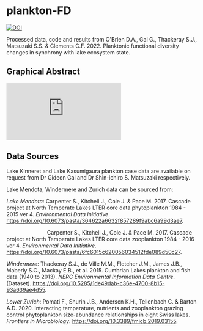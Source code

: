 # plankton-FD
[![DOI](https://zenodo.org/badge/415840115.svg)](https://zenodo.org/badge/latestdoi/415840115)


Processed data, code and results from O'Brien D.A., Gal G., Thackeray S.J., Matsuzaki S.S. & Clements C.F. 2022. Planktonic functional diversity changes in synchrony with lake ecosystem state.

## Graphical Abstract
![Image](https://github.com/duncanobrien/plankton-FD/files/8851740/plankFD_graphical_abstract.pdf)

## Data Sources
Lake Kinneret and Lake Kasumigaura plankton case data are available on request from Dr Gideon Gal and Dr Shin-ichiro S. Matsuzaki respectively. 

Lake Mendota, Windermere and Zurich data can be sourced from:

*Lake Mendota*: Carpenter S., Kitchell J., Cole  J. & Pace M. 2017. Cascade project at North Temperate Lakes LTER core data phytoplankton 1984 - 2015 ver 4. *Environmental Data Initiative*. https://doi.org/10.6073/pasta/364622a6632f857289f9abc6a99d3ae7.

&nbsp;&nbsp;&nbsp;&nbsp;&nbsp;&nbsp;&nbsp;&nbsp;&nbsp;&nbsp;&nbsp;&nbsp;&nbsp;&nbsp;&nbsp;&nbsp;&nbsp;&nbsp;&nbsp;&nbsp;&nbsp;&nbsp;&nbsp;&nbsp;&nbsp;&nbsp;&nbsp;Carpenter S., Kitchell J., Cole  J. & Pace M. 2017. Cascade project at North Temperate Lakes LTER core data zooplankton 1984 -    2016 ver 4. *Environmental Data Initiative*. https://doi.org/10.6073/pasta/6fc6015c620056034512fde089d50c27.

*Windermere*: Thackeray S.J., de Ville M.M., Fletcher J.M., James J.B., Maberly S.C., Mackay E.B., et al. 2015. Cumbrian Lakes plankton and fish data (1940 to 2013). *NERC Environmental Information Data Centre*. (Dataset). https://doi.org/10.5285/1de49dab-c36e-4700-8b15-93a639ae4d55.

*Lower Zurich*: Pomati F., Shurin J.B., Andersen K.H., Tellenbach C. & Barton A.D. 2020. Interacting temperature, nutrients and zooplankton grazing control phytoplankton size-abundance relationships in eight Swiss lakes. *Frontiers in Microbiology*. https://doi.org/10.3389/fmicb.2019.03155.

